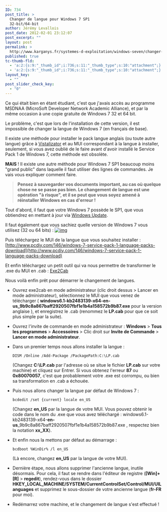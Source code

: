 ```yaml
---
ID: 734
post_title: >
  Changer de langue pour Windows 7 SP1
  32-bit/64-bit
author: Jérémy Levallois
post_date: 2012-02-01 23:12:07
post_excerpt: ""
layout: post
permalink: >
  http://www.karganys.fr/systemes-d-exploitation/windows-seven/changer-de-langue-pour-windows-7-sp1-32-bit64-bit/
published: true
tc-thumb-fld:
  - 'a:2:{s:9:"_thumb_id";i:736;s:11:"_thumb_type";s:10:"attachment";}'
  - 'a:2:{s:9:"_thumb_id";i:736;s:11:"_thumb_type";s:10:"attachment";}'
layout_key:
  - ""
post_slider_check_key:
  - "0"
---
```

Ce qui était bien en étant étudiant, c'est que j'avais accès au programme MSDNAA (MicroSoft Developer Network Academic Alliance), et par la même occasion à une copie gratuite de Windows 7 32 et 64 bit.

Le problème, c'est que lors de l'installation de cette version, il est impossible de changer la langue de Windows 7 (en français de base).

Il existe une méthode pour installer le pack langue anglais (ou toute autre langue) grâce à [Vistalizator](http://www.froggie.sk/) et au MUI correspondant à la langue à installer, seulement, si vous avez oublié de le faire avant d'avoir installé le Service Pack 1 de Windows 7, cette méthode est obsolète.

**MAIS** ! Il existe une autre méthode pour Windows 7 SP1 beaucoup moins "grand public" dans laquelle il faut utiliser des lignes de commandes.
Je vais vous expliquer comment faire.

> **Pensez à sauvegarder vos documents important, au cas où quelque chose ne se passe pas bien.
Le changement de langue est une opération "à risque", et il se peut que vous soyez amené à réinstaller Windows en cas d'erreur !**

Tout d'abord, il faut que votre Windows 7 possède le SP1, que vous obtiendrez en mettant à jour via [Windows Update](http://windowsupdate.microsoft.com).

Il faut également que vous sachiez quelle version de Windows 7 vous utilisez (32 ou 64 bits) :
[![img](http://www.karganys.fr/wp-content/uploads/2012/02/32or64b-300x249.jpg)](http://www.karganys.fr/wp-content/uploads/2012/02/32or64b.jpg)

Puis téléchargez le MUI de la langue que vous souhaitez installer : [http://www.pcdiy.com/146/windows-7-service-pack-1-language-packs-download](http://www.pcdiy.com/146/windows-7-service-pack-1-language-packs-download)

Et enfin téléchargez un petit outil qui va nous permettre de transformer le .exe du MUI en .cab : [Exe2Cab](http://www.froggie.sk/download/exe2cab.exe)

Nous voilà enfin prêt pour démarrer le changement de langues.
- Ouvrez exe2cab en mode administrateur (clic droit dessus &gt; Lancer en mode administrateur), sélectionnez le MUI que vous venez de télécharger ( **windows6.1-kb2483139-x64-en-us_9b9c8a867baff2920507fbf1e1b4a158572b9b87.exe** pour la version anglaise ), et enregistrez le .cab (renommez le **LP.cab** pour que ce soit plus simple par la suite).
- Ouvrez l'invite de commande en mode administrateur : **Windows** &gt; **Tous les programmes** &gt; **Accessoires** &gt; Clic droit sur **Invite de Commande** &gt; **Lancer en mode administrateur**.
- Dans un premier temps nous allons installer la langue :
  ```dos
  DISM /Online /Add-Package /PackagePath:C:\LP.cab
  ```
  (Changez **C:\LP.cab** par l'adresse où se situe le fichier **LP.cab** sur votre machine) et cliquez sur Entrer.
  Si vous obtenez l'erreur **87** ou **0x80070057**, c'est que probablement votre .exe est corrompu, ou bien sa transformation en .cab a échouée.

- Puis nous allons changer la langue par défaut de Windows 7 :
  ```dos
  bcdedit /set {current} locale en_US
  ```
  (Changez **en_US** par la langue de votre MUI. Vous pouvez obtenir le code dans le nom du .exe que vous avez téléchargé : windows6.1-kb2483139-x64-**en-us**_9b9c8a867baff2920507fbf1e1b4a158572b9b87.exe , respectez bien la notation **xx_XX**).

- Et enfin nous la mettons par défaut au démarrage :
  ```dos
  bcdboot %WinDir% /l en_US
  ```
  (Là encore, changez **en_US** par la langue de votre MUI).

- Dernière étape, nous allons supprimer l'ancienne langue, inutile désormais. Pour cela, il faut se rendre dans l'éditeur de registre (**[Win]+[R]** &gt; **regedit**), rendez-vous dans le dossier **HKEY_LOCAL_MACHINE/SYSTEM/CurrentControlSet/Control/MUI/UILanguages** et supprimez le sous-dossier de votre ancienne langue (**fr-FR** pour moi).

- Redémarrez votre machine, et le changement de langue s'est effectué !